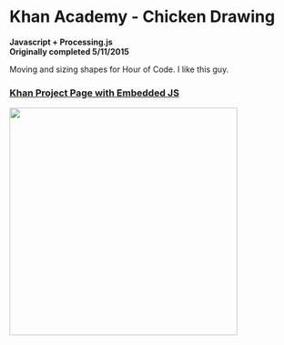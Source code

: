 # Khan Academy - Chicken Drawing
<strong>Javascript + Processing.js<br>
Originally completed 5/11/2015</strong>

Moving and sizing shapes for Hour of Code. I like this guy.

<h3><a href="http://www.khanacademy.org/computer-programming/wild-animal-chicken/5473107722764288">Khan Project Page with Embedded JS</a></h3>

<img src ="http://40.media.tumblr.com/6210e62aa071ba1ba29d170b1a5f65a1/tumblr_inline_nqmtchCNj91tvc5hi_1280.png" width="400" height="400">
